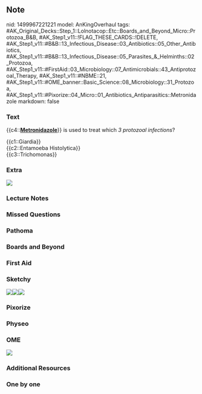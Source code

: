 ## Note
nid: 1499967221221
model: AnKingOverhaul
tags: #AK_Original_Decks::Step_1::Lolnotacop::Etc::Boards_and_Beyond_Micro::Protozoa_B&B, #AK_Step1_v11::!FLAG_THESE_CARDS::!DELETE, #AK_Step1_v11::#B&B::13_Infectious_Disease::03_Antibiotics::05_Other_Antibiotics, #AK_Step1_v11::#B&B::13_Infectious_Disease::05_Parasites_&_Helminths::02_Protozoa, #AK_Step1_v11::#FirstAid::03_Microbiology::07_Antimicrobials::43_Antiprotozoal_Therapy, #AK_Step1_v11::#NBME::21, #AK_Step1_v11::#OME_banner::Basic_Science::08_Microbiology::31_Protozoa, #AK_Step1_v11::#Pixorize::04_Micro::01_Antibiotics_Antiparasitics::Metronidazole
markdown: false

### Text
{{c4::<b><u>Metronidazole</u></b>}} is used to treat which <i>3
protozoal infections</i>?
<div>
  {{c1::Giardia}}
</div>
<div>
  {{c2::Entamoeba Histolytica}}
</div>
<div>
  {{c3::Trichomonas}}
</div>

### Extra
<img src="paste-22737556865325.jpg">

### Lecture Notes


### Missed Questions


### Pathoma


### Boards and Beyond


### First Aid


### Sketchy
<img src="CCA4AC96-9041-49DE-B1DD-0915F4210593.jpg"><img src=
"A9F95CF8-E7C2-4D6A-BF10-25A0EE256B66.jpg"><img src=
"BE6FE5A4-A3DB-4801-BB35-70494D679DDF.jpg">

### Pixorize


### Physeo


### OME
<div class="ome-widget">
  <a href=
  "https://onlinemeded.org/spa/microbiology/protozoa/acquire?ref=anki">
  <img src="_OME_AnkiFlashcards_Lesson_5.png"></a>
</div>

### Additional Resources


### One by one

